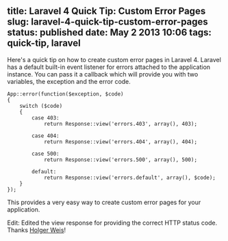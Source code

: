 title: Laravel 4 Quick Tip: Custom Error Pages
slug: laravel-4-quick-tip-custom-error-pages
status: published
date: May 2 2013 10:06
tags: quick-tip, laravel
-------
Here's a quick tip on how to create custom error pages in Laravel 4. Laravel has a default built-in event listener for errors attached to the application instance. You can pass it a callback which will provide you with two variables, the exception and the error code.<!--more-->

~~~ .php
App::error(function($exception, $code)
{
	switch ($code)
	{
		case 403:
			return Response::view('errors.403', array(), 403);

		case 404:
			return Response::view('errors.404', array(), 404);

		case 500:
			return Response::view('errors.500', array(), 500);

		default:
			return Response::view('errors.default', array(), $code);
	}
});
~~~

This provides a very easy way to create custom error pages for your application.

Edit: Edited the view response for providing the correct HTTP status code. Thanks [Holger Weis](https://twitter.com/betawax)!
